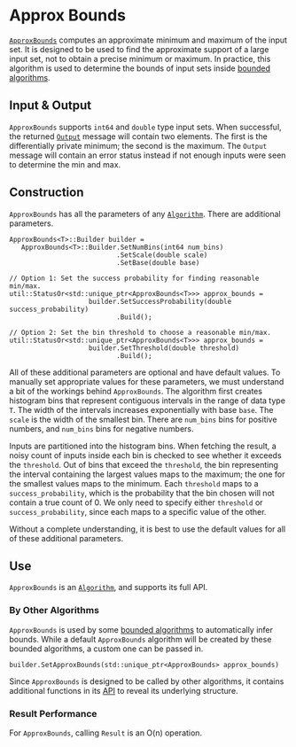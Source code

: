 
# Approx Bounds

[`ApproxBounds`](https://github.com/google/differential-privacy/blob/main/cc/algorithms/approx-bounds.h) computes an
approximate minimum and maximum of the input set. It is designed to be used to
find the approximate support of a large input set, not to obtain a precise
minimum or maximum. In practice, this algorithm is used to determine the bounds
of input sets inside [bounded algorithms](bounded-algorithm.md).

## Input & Output

`ApproxBounds` supports `int64` and `double` type input sets. When successful,
the returned [`Output`](../protos.md) message will contain two elements. The
first is the differentially private minimum; the second is the maximum. The
`Output` message will contain an error status instead if not enough inputs were
seen to determine the min and max.

## Construction

`ApproxBounds` has all the parameters of any [`Algorithm`](algorithm.md). There
are additional parameters.

```
ApproxBounds<T>::Builder builder =
   ApproxBounds<T>::Builder.SetNumBins(int64 num_bins)
                           .SetScale(double scale)
                           .SetBase(double base)

// Option 1: Set the success probability for finding reasonable min/max.
util::StatusOr<std::unique_ptr<ApproxBounds<T>>> approx_bounds =
                    builder.SetSuccessProbability(double success_probability)
                           .Build();

// Option 2: Set the bin threshold to choose a reasonable min/max.
util::StatusOr<std::unique_ptr<ApproxBounds<T>>> approx_bounds =
                    builder.SetThreshold(double threshold)
                           .Build();
```

All of these additional parameters are optional and have default values. To
manually set appropriate values for these parameters, we must understand a bit
of the workings behind `ApproxBounds`. The algorithm first creates histogram
bins that represent contiguous intervals in the range of data type `T`. The
width of the intervals increases exponentially with base `base`. The `scale` is
the width of the smallest bin. There are `num_bins` bins for positive numbers,
and `num_bins` bins for negative numbers.

Inputs are partitioned into the histogram bins. When fetching the result, a
noisy count of inputs inside each bin is checked to see whether it exceeds the
`threshold`. Out of bins that exceed the `threshold`, the bin representing the
interval containing the largest values maps to the maximum; the one for the
smallest values maps to the minimum. Each `threshold` maps to a
`success_probability`, which is the probability that the bin chosen will not
contain a true count of 0. We only need to specify either `threshold` or
`success_probability`, since each maps to a specific value of the other.

Without a complete understanding, it is best to use the default
values for all of these additional parameters.

## Use

`ApproxBounds` is an [`Algorithm`](algorithm.md), and supports its full API.

### By Other Algorithms

`ApproxBounds` is used by some [bounded algorithms](bounded-algorithm.md) to
automatically infer bounds. While a default `ApproxBounds` algorithm will be
created by these bounded algorithms, a custom one can be passed in.

```
builder.SetApproxBounds(std::unique_ptr<ApproxBounds> approx_bounds)
```

Since `ApproxBounds` is designed to be called by other algorithms, it contains
additional functions in its [API](https://github.com/google/differential-privacy/blob/main/cc/algorithms/approx-bounds.h) to
reveal its underlying structure.

### Result Performance

For `ApproxBounds`, calling `Result` is an O(n) operation.
